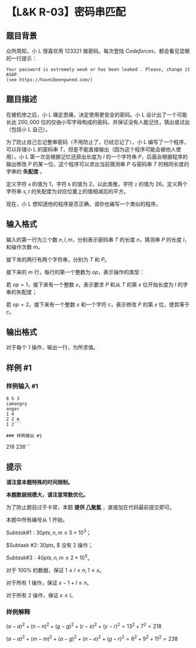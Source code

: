 # 【L&K R-03】密码串匹配

## 题目背景

众所周知，小 L 很喜欢用 $123321$ 做密码。每次登陆 $Codeforces$，都会看见显眼的一行提示：

```text
Your password is extremely weak or has been leaked . Please, change it ASAP. 
(see https://haveibeenpwned.com/)
```

## 题目描述

在被机惨之后，小 L 痛定思痛，决定使用更安全的密码。小 L 设计出了一个可能长达 $200,000$ 位的仅由小写字母构成的密码，并保证没有人能记住，猜出或试出（包括小 L 自己）。

为了防止自己忘记整串密码（不用防止了，已经忘记了），小 L 编写了一个程序，可以存储小 L 的密码串 $T$，但是不能直接输出（因为这个程序可能会被他人使用），小 L 第一次会根据记忆还原出长度为 $l$ 的一个字符串 $P$，后面会根据程序的输出修改 $P$ 的某一位，这个程序可以求出当前猜测串 $P$ 与密码串 $T$ 的相同长度的字串的 **失配度** 。

定义字符 `a` 的值为 $1$，字符 `b` 的值为 $2$，以此类推，字符 `z` 的值为 $26$。定义两个字符串 $s,t$ 的失配度为对应位置上的值相减后的平方。

现在，小 L 想知道他的程序是否正确，请你也编写一个类似的程序。

## 输入格式

输入的第一行为三个数 $n,l,m$，分别表示密码串 $T$ 的长度 $n$，猜测串 $P$ 的长度 $l$，和操作次数 $m$。

接下来的两行有两个字符串，分别为 $T$ 和 $P$。

接下来的 $m$ 行，每行的第一个整数为 $op$，表示操作的类型：

若 $op=1$，接下来有一个整数 $x$，表示要求 $P$ 和从 $T$ 的第 $x$ 位开始长度为 $l$ 的字串的失配度；

若 $op=2$，接下来有一个整数 $x$ 和一个字符 $c$，表示修改 $P$ 的第 $x$ 位，使其等于 $c$。

## 输出格式

对于每个 $1$ 操作，输出一行，为所求值。

## 样例 #1

### 样例输入 #1
```
8 5 3
iamangry
anger
1 4
2 2 m
1 2```

### 样例输出 #1

```
218
238```

## 提示

**请注意本题特殊的时间限制。**

**本题数据规模大，请注意常数优化。**

为了防止题目过于卡常，本题 **提供 [八聚氧](https://www.luogu.com.cn/paste/ky1fh8zk)** ，直接加在代码最前提交即可。

本题中所有编号从 $1$ 开始。

$Subtask \#1: 30pts, n,m\le 5\times 10^3$；

$Subtask \#2: 30pts, $ 没有 $2$ 操作；

$Subtask \#3: 40pts, n,m\le 2\times 10^5$。

对于 $100\%$ 的数据，保证 $1\le l\le n,1\le x$。

对于所有 $1$ 操作，保证 $x-1+l\le n$。

对于所有 $2$ 操作，保证 $x\le l$。

### 样例解释

$(a-a)^2+(n-n)^2+(g-g)^2+(r-e)^2+(y-r)^2=13^2+7^2=218$

$(a-a)^2+(m-m)^2+(a-g)^2+(n-e)^2+(g-r)^2=6^2+9^2+11^2=238$
